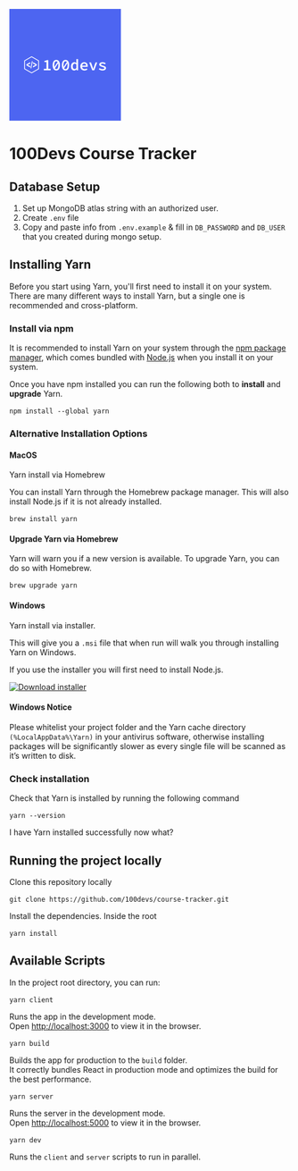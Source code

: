 ![100devs logo](./assets/100devs.png)

# 100Devs Course Tracker

## Database Setup

1. Set up MongoDB atlas string with an authorized user.
2. Create `.env` file
3. Copy and paste info from `.env.example` & fill in `DB_PASSWORD` and `DB_USER` that you created during mongo setup.

## Installing Yarn

Before you start using Yarn, you'll first need to install it on your system. There are many different ways to install Yarn, but a single one is recommended and cross-platform.

### Install via npm

It is recommended to install Yarn on your system through the [npm package manager](https://www.npmjs.com/), which comes bundled with [Node.js](https://nodejs.org/en/) when you install it on your system.

Once you have npm installed you can run the following both to **install** and **upgrade** Yarn.

    npm install --global yarn

### Alternative Installation Options

#### MacOS

Yarn install via Homebrew

You can install Yarn through the Homebrew package manager. This will also install Node.js if it is not already installed.

    brew install yarn

#### Upgrade Yarn via Homebrew

Yarn will warn you if a new version is available. To upgrade Yarn, you can do so with Homebrew.

    brew upgrade yarn

#### Windows

Yarn install via installer.

This will give you a `.msi` file that when run will walk you through installing Yarn on Windows.

If you use the installer you will first need to install Node.js.

[![Download installer](https://img.shields.io/badge/download_installer-0A66C2?style=for-the-badge&logo=windows&logoColor=white)](https://classic.yarnpkg.com/latest.msi)

#### Windows Notice

Please whitelist your project folder and the Yarn cache directory `(%LocalAppData%\Yarn)` in your antivirus software, otherwise installing packages will be significantly slower as every single file will be scanned as it’s written to disk.

### Check installation

Check that Yarn is installed by running the following command

    yarn --version

I have Yarn installed successfully now what?

## Running the project locally

Clone this repository locally

    git clone https://github.com/100devs/course-tracker.git

Install the dependencies. Inside the root

    yarn install

## Available Scripts

In the project root directory, you can run:

    yarn client

Runs the app in the development mode.\
Open [http://localhost:3000](http://localhost:3000) to view it in the browser.

    yarn build

Builds the app for production to the `build` folder.\
It correctly bundles React in production mode and optimizes the build for the best performance.

    yarn server

Runs the server in the development mode.\
Open [http://localhost:5000](http://localhost:5000) to view it in the browser.

    yarn dev

Runs the `client` and `server` scripts to run in parallel.
